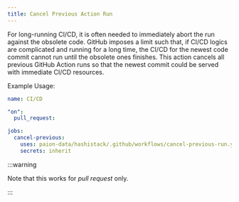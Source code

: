 ```yaml
---
title: Cancel Previous Action Run
---
```


For long-running CI/CD, it is often needed to immediately abort the run against the obsolete code. GitHub imposes a
limit such that, if CI/CD logics are complicated and running for a long time, the CI/CD for the newest code commit
cannot run until the obsolete ones finishes. This action cancels all previous GitHub Action runs so that the newest
commit could be served with immediate CI/CD resources.

Example Usage:

```yaml
name: CI/CD

"on":
  pull_request:

jobs:
  cancel-previous:
    uses: paion-data/hashistack/.github/workflows/cancel-previous-run.yaml@master
    secrets: inherit
```

:::warning

Note that this works for _pull request_ only.

:::
